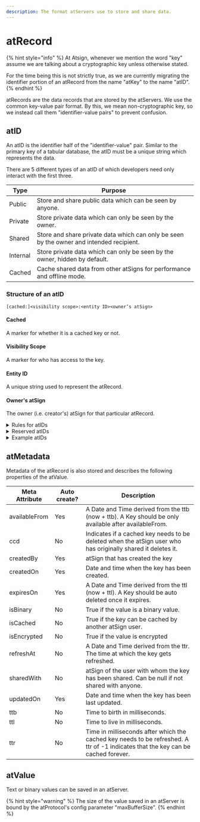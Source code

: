 ```yaml
---
description: The format atServers use to store and share data.
---
```


# atRecord

{% hint style="info" %}
At Atsign, whenever we mention the word "key" assume we are talking about a cryptographic key unless otherwise stated.&#x20;

For the time being this is not strictly true, as we are currently migrating the identifier portion of an atRecord from the name "atKey" to the name "atID".
{% endhint %}

atRecords are the data records that are stored by the atServers. We use the common key-value pair format. By this, we mean non-cryptographic key, so we instead call them "identifier-value pairs" to prevent confusion.

## atID

An atID is the identifier half of the "identifier-value" pair. Similar to the primary key of a tabular database, the atID must be a unique string which represents the data.

There are 5 different types of an atID of which developers need only interact with the first three.

| Type     | Purpose                                                                                  |
| -------- | ---------------------------------------------------------------------------------------- |
| Public   | Store and share public data which can be seen by anyone.                                 |
| Private  | Store private data which can only be seen by the owner.                                  |
| Shared   | Store and share private data which can only be seen by the owner and intended recipient. |
| Internal | Store private data which can only be seen by the owner, hidden by default.               |
| Cached   | Cache shared data from other atSigns for performance and offline mode.                   |

### Structure of an atID

```
[cached:]<visibility scope>:<entity ID><owner’s atSign>
```

#### Cached

A marker for whether it is a cached key or not.

#### Visibility Scope

A marker for who has access to the key.

#### Entity ID

A unique string used to represent the atRecord.

#### Owner's atSign

The owner (i.e. creator's) atSign for that particular atRecord.

<details>

<summary>Rules for atIDs</summary>

1. Length of an atID should not be more than 240 characters\
   (a limitation of the current implementation of the atServer, not a protocol limitation)
2. A maximum of 55  7-bit characters for the atSign
3. Allowed characters in an entity are: `[\w._,-"']`
4. Namespace is mandatory in the current implementation of the protocol\
   i.e entity must follow the notation: `<identifier>.<namespace>`
5. Cached atIDs should have a different owner than the current atSign
6. Visibility scope and owner cannot be the same for a shared atID
7. Reserved atIDs cannot be [modified](../sdk/crud-operations.md) or [notified](../sdk/events.md)
8. For newly created atIDs, the owner must match the current atSign



</details>

<details>

<summary>Reserved atIDs</summary>

The following is a list of reserved atIDs which the atServer requires to function.

**Don't** try to delete or overwrite these keys, the atServer cannot function without them.

* `privatekey:at_pkam_privatekey`
* `privatekey:at_pkam_publickey`
* `public:publickey`
* `privatekey:privatekey`
* `shared_key`
* `privatekey:self_encryption_key`
* `signing_privatekey`
* `public:signing_publickey`
* `privatekey:at_secret`
* `privatekey:at_secret_deleted`

</details>

<details>

<summary>Example atIDs</summary>

#### Public atID

`public:location@alice`

#### Private atID

`privatekey:pk1@alice`

#### Shared atID

`@bob:phone@alice`

#### Internal atID

`_latestnotificationid.at_skeleton_app@alice`

#### Cached atID

`cached:@bob:phone@alice`

</details>

## atMetadata

Metadata of the atRecord is also stored and describes the following properties of the atValue.

| **Meta Attribute** | **Auto create?** | **Description**                                                                                                                  |
| ------------------ | ---------------- | -------------------------------------------------------------------------------------------------------------------------------- |
| availableFrom      | Yes              | A Date and Time derived from the ttb (now + ttb). A Key should be only available after availableFrom.                            |
| ccd                | No               | Indicates if a cached key needs to be deleted when the atSign user who has originally shared it deletes it.                      |
| createdBy          | Yes              | atSign that has created the key                                                                                                  |
| createdOn          | Yes              | Date and time when the key has been created.                                                                                     |
| expiresOn          | Yes              | A Date and Time derived from the ttl (now + ttl). A Key should be auto deleted once it expires.                                  |
| isBinary           | No               | True if the value is a binary value.                                                                                             |
| isCached           | No               | True if the key can be cached by another atSign user.                                                                            |
| isEncrypted        | No               | True if the value is encrypted                                                                                                   |
| refreshAt          | No               | A Date and Time derived from the ttr. The time at which the key gets refreshed.                                                  |
| sharedWith         | No               | atSign of the user with whom the key has been shared. Can be null if not shared with anyone.                                     |
| updatedOn          | Yes              | Date and time when the key has been last updated.                                                                                |
| ttb                | No               | Time to birth in milliseconds.                                                                                                   |
| ttl                | No               | Time to live in milliseconds.                                                                                                    |
| ttr                | No               | Time in milliseconds after which the cached key needs to be refreshed. A ttr of -1 indicates that the key can be cached forever. |

## atValue

Text or binary values can be saved in an atServer.&#x20;

{% hint style="warning" %}
The size of the value saved in an atServer is bound by the atProtocol's config parameter "maxBufferSize".
{% endhint %}
